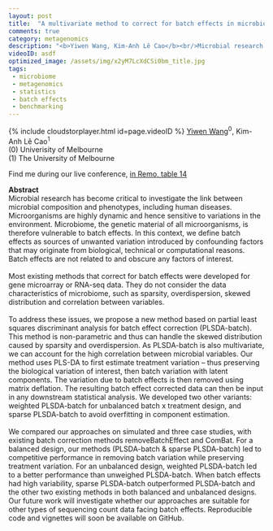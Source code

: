 ```yaml
---
layout: post
title:  "A multivariate method to correct for batch effects in microbiome data"
comments: true
category: metagenomics
description: "<b>Yiwen Wang, Kim-Anh Lê Cao</b><br/>Microbial research has become critical to investig..."
videoID: asdf
optimized_image: /assets/img/x2yM7LcXdCSi0bm_title.jpg
tags:
 - microbiome
 - metagenomics
 - statistics
 - batch effects
 - benchmarking
---
```

{% include cloudstorplayer.html id=page.videoID %}
<u>Yiwen Wang</u><sup>0</sup>, Kim-Anh Lê Cao<sup>1</sup><br/>
\(0\) Univerisity of Melbourne<br/>
\(1\) The University of Melbourne

Find me during our live conference, [in Remo, table 14](https://remo.co)

<b>Abstract</b><br/>
Microbial research has become critical to investigate the link between microbial composition and phenotypes, including human diseases. Microorganisms are highly dynamic and hence sensitive to variations in the environment. Microbiome, the genetic material of all microorganisms, is therefore vulnerable to batch effects. In this context, we define batch effects as sources of unwanted variation introduced by confounding factors that may originate from biological, technical or computational reasons. Batch effects are not related to and obscure any factors of interest. <br/><br/>Most existing methods that correct for batch effects were developed for gene microarray or RNA-seq data. They do not consider the data characteristics of microbiome, such as sparsity, overdispersion, skewed distribution and correlation between variables.<br/><br/>To address these issues, we propose a new method based on partial least squares discriminant analysis for batch effect correction \(PLSDA-batch\). This method is non-parametric and thus can handle the skewed distribution caused by sparsity and overdispersion. As PLSDA-batch is also multivariate, we can account for the high correlation between microbial variables. Our method uses PLS-DA to first estimate treatment variation – thus preserving the biological variation of interest, then batch variation with latent components. The variation due to batch effects is then removed using matrix deflation. The resulting batch effect corrected data can then be input in any downstream statistical analysis. We developed two other variants: weighted PLSDA-batch for unbalanced batch x treatment design, and sparse PLSDA-batch to avoid overfitting in component estimation. <br/><br/>We compared our approaches on simulated and three case studies, with existing batch correction methods removeBatchEffect and ComBat. For a balanced design, our methods \(PLSDA-batch &amp; sparse PLSDA-batch\) led to competitive performance in removing batch variation while preserving treatment variation. For an unbalanced design, weighted PLSDA-batch led to a better performance than unweighed PLSDA-batch. When batch effects had high variability, sparse PLSDA-batch outperformed PLSDA-batch and the other two existing methods in both balanced and unbalanced designs. Our future work will investigate whether our approaches are suitable for other types of sequencing count data facing batch effects. Reproducible code and vignettes will soon be available on GitHub.<br/>
